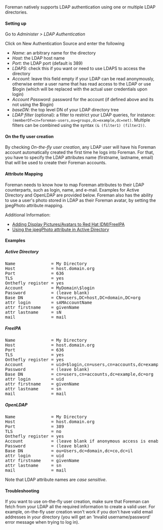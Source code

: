 
Foreman natively supports LDAP authentication using one or multiple LDAP directories.

#### Setting up

Go to *Administer > LDAP Authentication*

Click on New Authentication Source and enter the following

* *Name*: an arbitrary name for the directory
* *Host*: the LDAP host name
* *Port*: the LDAP port (default is 389)
* *LDAPS*: check this if you want or need to use LDAPS to access the directory
* *Account*: leave this field empty if your LDAP can be read anonymously, otherwise enter a user name that has read access to the LDAP or use $login (which will be replaced with the actual user credentials upon login)
* *Account Password*: password for the account (if defined above and its not using the $login)
* *baseDN*: the top level DN of your LDAP directory tree
* *LDAP filter* (optional): a filter to restrict your LDAP queries, for instance: ```(memberOf=cn=foreman-users,ou=groups,dc=example,dc=net)```. Multiple filters can be combined using the syntax ```(& (filter1) (filter2))```.

#### On the fly user creation

By checking *On-the-fly user creation*, any LDAP user will have his Foreman account automatically created the first time he logs into Foreman.
For that, you have to specify the LDAP attributes name (firstname, lastname, email) that will be used to create their Foreman accounts.

#### Attribute Mapping

Foreman needs to know how to map Foreman attributes to their LDAP counterparts, such as login, name, and e-mail. Examples for Active Directory and OpenLDAP are provided below. Foreman also has the ability to use a user's photo stored in LDAP as their Foreman avatar, by setting the jpegPhoto attribute mapping.  

Additional Information:

* [Adding Display Pictures/Avatars to Red Hat IDM/FreeIPA](https://www.dalemacartney.com/2013/12/05/adding-display-picturesavatars-red-hat-idmfreeipa/)
* [Using the jpegPhoto attribute in Active Directory](https://docs.microsoft.com/en-us/archive/blogs/btrst4/using-the-jpegphoto-attribute-in-ad-part-i)
 
#### Examples

##### Active Directory

<pre>
Name              = My Directory
Host              = host.domain.org
Port              = 636
TLS               = yes
Onthefly register = yes
Account           = MyDomain\$login
Password          = (leave blank)
Base DN           = CN=users,DC=host,DC=domain,DC=org
attr login        = sAMAccountName
attr firstname    = givenName
attr lastname     = sN
mail              = mail
</pre>

##### FreeIPA

<pre>
Name              = My Directory
Host              = host.domain.org
Port              = 636
TLS               = yes
Onthefly register = yes
Account           = uid=$login,cn=users,cn=accounts,dc=example,dc=org
Password          = (leave blank)
Base DN           = cn=users,cn=accounts,dc=example,dc=org
attr login        = uid
attr firstname    = givenName
attr lastname     = sn
mail              = mail
</pre>

##### OpenLDAP

<pre>
Name              = My Directory
Host              = host.domain.org
Port              = 389
TLS               = no
Onthefly register = yes
Account           = (leave blank if anonymous access is enabled)
Password          = (leave blank)
Base DN           = ou=Users,dc=domain,dc=co,dc=il
attr login        = uid
attr firstname    = givenName
attr lastname     = sn
mail              = mail
</pre>

Note that LDAP attribute names are *case sensitive*.


#### Troubleshooting

If you want to use on-the-fly user creation, make sure that Foreman can fetch from your LDAP all the required information to create a valid user.
For example, on-the-fly user creation won't work if you don't have valid email addresses in your directory (you will get an 'Invalid username/password' error message when trying to log in).
